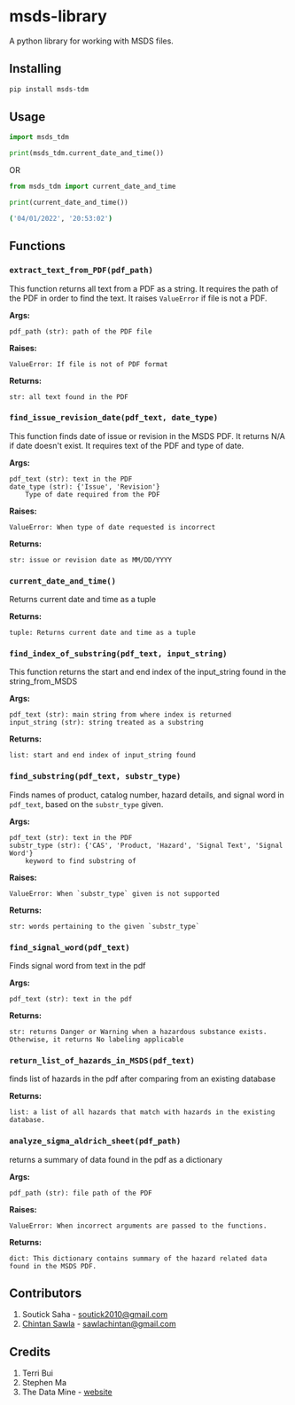 # msds-library
A python library for working with MSDS files.

## Installing

```bash
pip install msds-tdm
```

## Usage

```python
import msds_tdm

print(msds_tdm.current_date_and_time())
```
OR
```python
from msds_tdm import current_date_and_time

print(current_date_and_time())
```

```bash
('04/01/2022', '20:53:02')
```

## Functions


### `extract_text_from_PDF(pdf_path)`

This function returns all text from a PDF as a string. It requires the path of the PDF in order to find the text. It raises `ValueError` if file is not a PDF.

**Args:**

    pdf_path (str): path of the PDF file

**Raises:**

    ValueError: If file is not of PDF format

**Returns:**

    str: all text found in the PDF


### `find_issue_revision_date(pdf_text, date_type)`

This function finds date of issue or revision in the MSDS PDF. It returns N/A if date doesn't exist. It requires text of the PDF and type of date.

**Args:**

    pdf_text (str): text in the PDF
    date_type (str): {'Issue', 'Revision'}
        Type of date required from the PDF

**Raises:**

    ValueError: When type of date requested is incorrect

**Returns:**

    str: issue or revision date as MM/DD/YYYY

### `current_date_and_time()`

Returns current date and time as a tuple

**Returns:**

    tuple: Returns current date and time as a tuple

### `find_index_of_substring(pdf_text, input_string)`

This function returns the start and end index of the input_string found in the string_from_MSDS

**Args:**

    pdf_text (str): main string from where index is returned
    input_string (str): string treated as a substring

**Returns:**

    list: start and end index of input_string found


### `find_substring(pdf_text, substr_type)`

Finds names of product, catalog number, hazard details, and signal word in `pdf_text`, based on the `substr_type` given.

**Args:**

    pdf_text (str): text in the PDF
    substr_type (str): {'CAS', 'Product, 'Hazard', 'Signal Text', 'Signal Word'}
        keyword to find substring of

**Raises:**

    ValueError: When `substr_type` given is not supported

**Returns:**

    str: words pertaining to the given `substr_type`

### `find_signal_word(pdf_text)`

Finds signal word from text in the pdf

**Args:**

    pdf_text (str): text in the pdf

**Returns:**

    str: returns Danger or Warning when a hazardous substance exists. Otherwise, it returns No labeling applicable

### `return_list_of_hazards_in_MSDS(pdf_text)`

finds list of hazards in the pdf after comparing from an existing database

**Returns:**

    list: a list of all hazards that match with hazards in the existing database.

### `analyze_sigma_aldrich_sheet(pdf_path)`

returns a summary of data found in the pdf as a dictionary

**Args:**

    pdf_path (str): file path of the PDF

**Raises:**

    ValueError: When incorrect arguments are passed to the functions.

**Returns:**

    dict: This dictionary contains summary of the hazard related data found in the MSDS PDF.

## Contributors

1. Soutick Saha - soutick2010@gmail.com
2. [Chintan Sawla](https://sawlachintan.github.io/personal-website) - sawlachintan@gmail.com

## Credits

1. Terri Bui
2. Stephen Ma
3. The Data Mine - [website](https://datamine.purdue.edu)